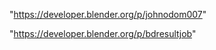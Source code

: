  
"https://developer.blender.org/p/johnodom007"


"https://developer.blender.org/p/bdresultjob"


 
